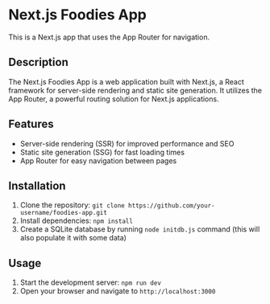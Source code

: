 # Next.js Foodies App

This is a Next.js app that uses the App Router for navigation.

## Description

The Next.js Foodies App is a web application built with Next.js, a React framework for server-side rendering and static site generation. It utilizes the App Router, a powerful routing solution for Next.js applications.

## Features

- Server-side rendering (SSR) for improved performance and SEO
- Static site generation (SSG) for fast loading times
- App Router for easy navigation between pages

## Installation

1. Clone the repository: `git clone https://github.com/your-username/foodies-app.git`
2. Install dependencies: `npm install`
3. Create a SQLite database by running `node initdb.js` command (this will also populate it with some data)

## Usage

1. Start the development server: `npm run dev`
2. Open your browser and navigate to `http://localhost:3000`
